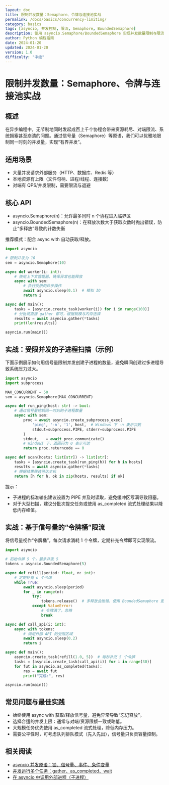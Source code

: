 ```yaml
---
layout: doc
title: 限制并发数量：Semaphore、令牌与连接池实战
permalink: /docs/basics/concurrency-limiting/
category: basics
tags: [asyncio, 并发控制, 限流, Semaphore, BoundedSemaphore]
description: 使用 asyncio.Semaphore/BoundedSemaphore 实现并发数量限制与限流的通用模式与实战示例。
author: Python 编程指南
date: 2024-01-20
updated: 2024-01-20
version: 1.0
difficulty: "中级"
---
```


# 限制并发数量：Semaphore、令牌与连接池实战

## 概述

在异步编程中，无节制地同时发起成百上千个协程会带来资源耗尽、对端限流、系统拥塞甚至崩溃的问题。通过信号量（Semaphore）等原语，我们可以优雅地限制同一时刻的并发量，实现“有界并发”。

## 适用场景

- 大量并发请求外部服务（HTTP、数据库、Redis 等）
- 本地资源有上限（文件句柄、进程/线程、连接数）
- 对端有 QPS/并发限制，需要限流与退避

## 核心 API

- asyncio.Semaphore(n)：允许最多同时 n 个协程进入临界区
- asyncio.BoundedSemaphore(n)：在释放次数大于获取次数时抛出错误，防止“多释放”导致的计数失衡

推荐模式：配合 async with 自动获取/释放。

```python
import asyncio

# 限制并发为 10
sem = asyncio.Semaphore(10)

async def worker(i: int):
    # 使用上下文管理器，确保异常也能释放
    async with sem:
        # 执行受限的异步操作
        await asyncio.sleep(0.1)  # 模拟 IO
        return i

async def main():
    tasks = [asyncio.create_task(worker(i)) for i in range(100)]
    # 分批或直接 gather 都可，根据规模与内存选择
    results = await asyncio.gather(*tasks)
    print(len(results))

asyncio.run(main())
```

## 实战：受限并发的子进程扫描（示例）

下面示例展示如何用信号量限制并发创建子进程的数量，避免瞬间创建过多进程导致系统压力过大。

```python
import asyncio
import subprocess

MAX_CONCURRENT = 50
sem = asyncio.Semaphore(MAX_CONCURRENT)

async def run_ping(host: str) -> bool:
    # 通过信号量控制同一时刻的子进程数量
    async with sem:
        proc = await asyncio.create_subprocess_exec(
            'ping', '-n', '1', host,  # Windows 下 -n 表示次数
            stdout=subprocess.PIPE, stderr=subprocess.PIPE
        )
        stdout, _ = await proc.communicate()
        # Windows 下，返回码为 0 表示可达
        return proc.returncode == 0

async def scan(hosts: list[str]) -> list[str]:
    tasks = [asyncio.create_task(run_ping(h)) for h in hosts]
    results = await asyncio.gather(*tasks)
    # 根据结果筛选可达主机
    return [h for h, ok in zip(hosts, results) if ok]
```

提示：
- 子进程的标准输出建议设置为 PIPE 并及时读取，避免缓冲区写满导致阻塞。
- 对于大型扫描，建议分批次提交任务或使用 as_completed 流式处理结果以降低内存峰值。

## 实战：基于信号量的“令牌桶”限流

将信号量视作“令牌桶”，每次请求消耗 1 个令牌，定期补充令牌即可实现限流。

```python
import asyncio

# 初始令牌 5 个，最多并发 5
tokens = asyncio.BoundedSemaphore(5)

async def refill(period: float, n: int):
    # 定期补充 n 个令牌
    while True:
        await asyncio.sleep(period)
        for _ in range(n):
            try:
                tokens.release()  # 多释放会抛错，使用 BoundedSemaphore 更安全
            except ValueError:
                # 令牌满了，忽略
                break

async def call_api(i: int):
    async with tokens:
        # 调用外部 API 的受限区域
        await asyncio.sleep(0.2)
        return i

async def main():
    asyncio.create_task(refill(1.0, 5))  # 每秒补充 5 个令牌
    tasks = [asyncio.create_task(call_api(i)) for i in range(30)]
    for fut in asyncio.as_completed(tasks):
        res = await fut
        print("完成:", res)

asyncio.run(main())
```

## 常见问题与最佳实践

- 始终使用 async with 获取/释放信号量，避免异常导致“忘记释放”。
- 选择合适的并发上限：通常与对端/资源限额一致或略低。
- 大规模任务优先使用 as_completed 流式处理，降低内存压力。
- 需要公平性时，可考虑队列排队模式（先入先出），信号量只负责容量控制。

## 相关阅读

- [asyncio 并发原语：锁、信号量、事件、条件变量](./sync-primitives/)
- [并发运行多个任务：gather、as_completed、wait](./concurrent-tasks/)
- [在 asyncio 中调用外部进程（子进程）](./asyncio-subprocess/)
